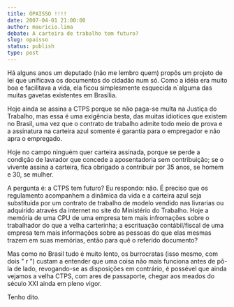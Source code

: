 ```yaml
---
title: ÓPAISSO !!!!
date: 2007-04-01 21:00:00
author: mauricio.lima
debate: A carteira de trabalho tem futuro?
slug: opaisso
status: publish 
type: post
---
```


Há alguns anos um deputado (não me lembro quem) propôs um projeto de lei que unificava os documentos do cidadão num só. Como a idéia era muito boa e facilitava a vida, ela ficou simplesmente esquecida n´alguma das muitas gavetas existentes em Brasília.  

Hoje ainda se assina a CTPS porque se não paga-se multa na Justiça do Trabalho, mas essa é uma exigência besta, das muitas idiotices que existem no Brasil, uma vez que o contrato de trabalho admite todo meio de prova e a assinatura na carteira azul somente é garantia para o empregador e não apra o empregado.  

Hoje no campo ninguém quer carteira assinada, porque se perde a condição de lavrador que concede a aposentadoria sem contribuição; se o vivente assina a carteira, fica obrigado a contribuir por 35 anos, se homem e 30, se mulher.  

A pergunta é: a CTPS tem futuro? Eu respondo: não. É preciso que os regulamento acompanhem a dinâmica da vida e a carteira azul seja substituída por um contrato de trabalho de modelo vendido nas livrarias ou adquirido através da internet no site do Ministério do Trabalho. Hoje a memória de uma CPU de uma empresa tem mais infromações sobre o trabalhador do que a velha carterinha; a escrituação contábil/fiscal de uma empresa tem mais informações sobre as pessoas do que elas mesmas trazem em suas memórias, então para quê o referido documento?  

Mas como no Brasil tudo é muito lento, os burrocratas (isso mesmo, com dois " r ") custam a entender que uma coisa não mais funciona antes de pô-la de lado, revogando-se as disposições em contrário, é possével que ainda vejamos a velha CTPS, com ares de passaporte, chegar aos meados do século XXI ainda em pleno vigor.   

Tenho dito.
